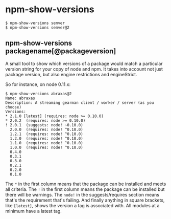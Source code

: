 npm-show-versions
=================

```
$ npm-show-versions semver
$ npm-show-versions semver@2
```

## npm-show-versions packagename[@packageversion]

A small tool to show which versions of a package would match a particular
version string for your copy of node and npm.  It takes into account not
just package version, but also engine restrictions and engineStrict.

So for instance, on node 0.11.x:

```
$ npm-show-versions abraxas@2
Name: abraxas
Description: A streaming gearman client / worker / server (as you choose)
Versions:
* 2.1.0 [latest] (requires: node >= 0.10.0)
* 2.0.2  (requires: node >= 0.10.0)
! 2.0.1  (suggests: node! ~0.10.0)
  2.0.0  (requires: node! ^0.10.0)
  1.2.1  (requires: node! ^0.10.0)
  1.2.0  (requires: node! ^0.10.0)
  1.1.0  (requires: node! ^0.10.0)
  1.0.0  (requires: node! ^0.10.0)
  0.4.0
  0.3.1
  0.3.0
  0.2.1
  0.2.0
  0.1.0
```

The `*` in the first column means that the package can be installed and
meets all criteria.  The `!` in the first column means the package can be
installed but there will be warnings.  The `node!` in the suggests/requires
section means that's the requirement that's failing.  And finally anything
in square brackets, like `[latest]`, shows the version a tag is associated
with.  All modules at a minimum have a latest tag.
